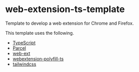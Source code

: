 # web-extension-ts-template

Template to develop a web extension for Chrome and Firefox.

This template uses the following.

- [TypeScript](https://github.com/microsoft/TypeScript)
- [Parcel](https://github.com/parcel-bundler/parcel)
- [web-ext](https://github.com/mozilla/web-ext)
- [webextension-polyfill-ts](https://github.com/Lusito/webextension-polyfill-ts)
- [tailwindcss](https://github.com/tailwindlabs/tailwindcss)
